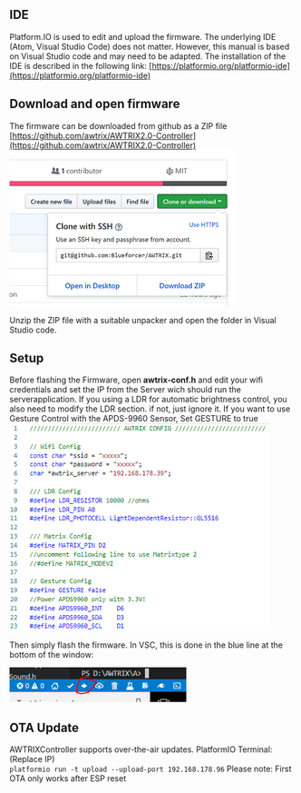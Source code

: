 ## **IDE**

Platform.IO is used to edit and upload the firmware.
The underlying IDE (Atom, Visual Studio Code) does not matter.
However, this manual is based on Visual Studio code and may need to be adapted.
The installation of the IDE is described in the following link:
[https://platformio.org/platformio-ide](https://platformio.org/platformio-ide)

## **Download and open firmware**

The firmware can be downloaded from github as a ZIP file
[https://github.com/awtrix/AWTRIX2.0-Controller](https://github.com/awtrix/AWTRIX2.0-Controller)
![image alt text](assets/image_1.png)

Unzip the ZIP file with a suitable unpacker and open the folder in Visual Studio code.

## **Setup**

Before flashing the Firmware, open **awtrix-conf.h** and edit your wifi credentials and set the IP from the Server wich should run the serverapplication.  If you using a LDR for automatic brightness control, you also need to modify the LDR section. if not, just ignore it.
If you want to use Gesture Control with the APDS-9960 Sensor, Set GESTURE to true  
![image alt text](assets/config.png)

 Then simply flash the firmware. In VSC, this is done in the blue line at the bottom of the window:  

![image alt text](assets/image_2.png)

## **OTA Update**
AWTRIXController supports over-the-air updates. PlatformIO Terminal:  
(Replace IP)  
```platformio run -t upload --upload-port 192.168.178.96```
Please note: First OTA only works after ESP reset